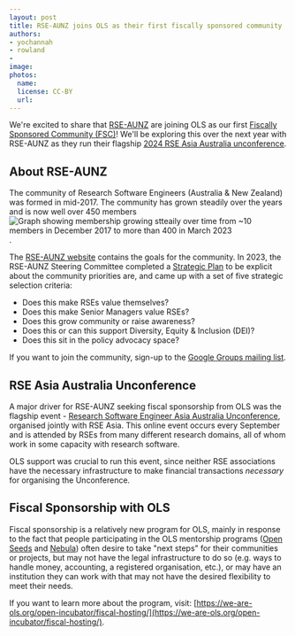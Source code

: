 ```yaml
---
layout: post
title: RSE-AUNZ joins OLS as their first fiscally sponsored community
authors:
- yochannah
- rowland
- 
image: 
photos:
  name: 
  license: CC-BY
  url: 
---
```


We're excited to share that [RSE-AUNZ](https://rse-aunz.github.io/) are joining OLS as our first [Fiscally Sponsored Community (FSC)]()! We'll be exploring this over the next year with RSE-AUNZ as they run their flagship [2024 RSE Asia Australia unconference](https://rseaa.github.io/). 

## About RSE-AUNZ


The community of Research Software Engineers (Australia & New Zealand) was formed in mid-2017. The community has grown steadily over the years and is now well over 450 members ![Graph showing membership growing stteaily over time from ~10 members in December 2017 to more than 400 in March 2023](http://rse-aunz.org/assets/RSE-Members-2023-03-01.png).

The [RSE-AUNZ website](https://rse-aunz.org) contains the goals for the community. In 2023, the RSE-AUNZ Steering Committee completed a [Strategic Plan](https://doi.org/10.6084/m9.figshare.21385392.v1) to be explicit about the community priorities are, and came up with a set of five strategic selection criteria:

- Does this make RSEs value themselves?
- Does this make Senior Managers value RSEs?
- Does this grow community or raise awareness?
- Does this or can this support Diversity, Equity & Inclusion (DEI)?
- Does this sit in the policy advocacy space?

If you want to join the community, sign-up to the [Google Groups mailing list](https://groups.google.com/forum/#!forum/rse-nz-au/join).

## RSE Asia Australia Unconference

A major driver for RSE-AUNZ seeking fiscal sponsorship from OLS was the flagship event - [Research Software Engineer Asia Australia Unconference](https://rseaa.org), organised jointly with RSE Asia. This online event occurs every September and is attended by RSEs from many different research domains, all of whom work in some capacity with research software.

OLS support was crucial to run this event, since neither RSE associations have the necessary infrastructure to make financial transactions *necessary* for organising the Unconference.

## Fiscal Sponsorship with OLS

Fiscal sponsorship is a relatively new program for OLS, mainly in response to the fact that people participating in the OLS mentorship programs ([Open Seeds](https://we-are-ols.org/openseeds/) and [Nebula](https://we-are-ols.org/nebula/)) often desire to take "next steps" for their communities or projects, but may not have the legal infrastructure to do so (e.g. ways to handle money, accounting, a registered organisation, etc.), or may have an institution they can work with that may not have the desired flexibility to meet their needs. 

If you want to learn more about the program, visit: [https://we-are-ols.org/open-incubator/fiscal-hosting/](https://we-are-ols.org/open-incubator/fiscal-hosting/).